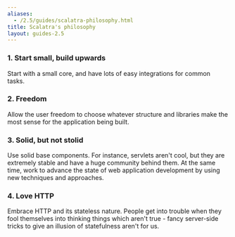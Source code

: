 ```yaml
---
aliases:
  - /2.5/guides/scalatra-philosophy.html
title: Scalatra's philosophy
layout: guides-2.5
---
```


### 1. Start small, build upwards

Start with a small core, and have lots of easy integrations for common tasks.

### 2. Freedom

Allow the user freedom to choose whatever structure and libraries make the most sense for the application being built.

### 3. Solid, but not stolid


Use solid base components. For instance, servlets aren't cool, but they are
extremely stable and have a huge community behind them. At the same time, work
to advance the state of web application development by using new techniques
and approaches.

### 4. Love HTTP

Embrace HTTP and its stateless nature. People get into trouble when they fool themselves into thinking things which aren't true - fancy server-side tricks to give an illusion of statefulness aren't for us.
